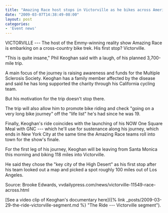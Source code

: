 ```yaml
---
title: "Amazing Race host stops in Victorville as he bikes across America"
date: "2009-03-07T14:38:49-08:00"
layout: post
categories:
- 'Event news'
---
```


VICTORVILLE --- The host of the Emmy-winning reality show Amazing Race is embarking on a cross-country bike trek. His first stop? Victorville.  
  
"This is quite insane," Phil Keoghan said with a laugh, of his planned 3,700-mile trip.

A main focus of the journey is raising awareness and funds for the Multiple Sclerosis Society. Keoghan has a family member affected by the disease and said he has long supported the charity through his California cycling team.

But his motivation for the trip doesn't stop there.

The trip will also allow him to promote bike riding and check "going on a very long bike journey" off the "life list" he's had since he was 19.

Finally, Keoghan's ride coincides with the launching of his NOW One Square Meal with GNC --- which he'll use for sustenance along his journey, which ends in New York City at the same time the Amazing Race teams roll into town for the show's finale.

For the first leg of his journey, Keoghan will be leaving from Santa Monica this morning and biking 118 miles into Victorville.

He said they chose the "key city of the High Desert" as his first stop after his team looked out a map and picked a spot roughly 100 miles out of Los Angeles.

Source: Brooke Edwards, vvdailypress.com/news/victorville-11549-race-across.html

[See a video clip of Keoghan's documentary here]({% link _posts/2009-03-29-the-ride-victorville-segment.md %} "The Ride --- Victorville segment").
